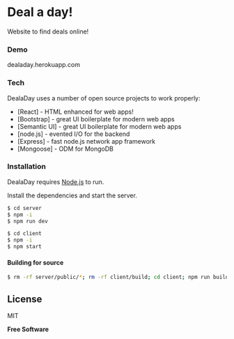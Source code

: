 # Deal a day!

Website to find deals online!

### Demo

dealaday.herokuapp.com


### Tech

DealaDay uses a number of open source projects to work properly:

* [React] - HTML enhanced for web apps!
* [Bootstrap] - great UI boilerplate for modern web apps
* [Semantic UI] - great UI boilerplate for modern web apps
* [node.js] - evented I/O for the backend
* [Express] - fast node.js network app framework
* [Mongoose] - ODM for MongoDB

### Installation

DealaDay requires [Node.js](https://nodejs.org/) to run.

Install the dependencies and start the server.

```sh
$ cd server
$ npm -i
$ npm run dev
```

```sh
$ cd client
$ npm -i
$ npm start
```

#### Building for source

```sh
$ rm -rf server/public/*; rm -rf client/build; cd client; npm run build-prod; cd ..; mv client/build/*

```

License
----

MIT


**Free Software**
